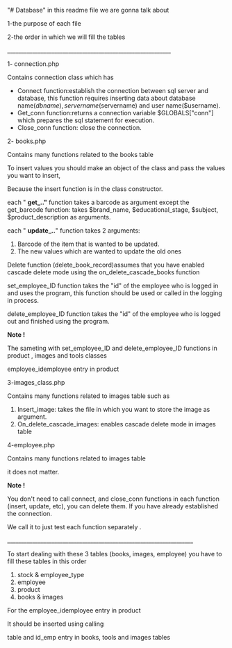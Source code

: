 "# Database" 
in this readme file we are gonna talk about

1-the purpose of each file

2-the order in which we will fill the tables

\_\_\_\_\_\_\_\_\_\_\_\_\_\_\_\_\_\_\_\_\_\_\_\_\_\_\_\_\_\_\_\_\_\_\_\_\_\_\_\_\_\_\_\_\_\_\_\_\_\_\_\_\_\_\_\_\_\_\_

1- connection.php

Contains connection class which has

- Connect function:establish the connection between sql server and database, this function requires inserting data about database name($dbname), server name ($servername) and user name($username).
- Get\_conn function:returns a connection variable $GLOBALS[&quot;conn&quot;] which prepares the sql statement for execution.
- Close\_conn function: close the connection.

2- books.php

Contains many functions related to the books table

To insert values you should make an object of the class and pass the values you want to insert,

Because the insert function is in the class constructor.

each &quot; **get\_..&quot;** function takes a barcode as argument except the get\_barcode function: takes $brand\_name, $educational\_stage, $subject, $product\_description as arguments.

each &quot; **update\_..**&quot; function takes 2 arguments:

1. Barcode of the item that is wanted to be updated.
2. The new values which are wanted to update the old ones

Delete function (delete\_book\_record)assumes that you have enabled cascade delete mode using the on\_delete\_cascade\_books function

set\_employee\_ID function takes the &quot;id&quot; of the employee who is logged in and uses the program, this function should be used or called in the logging in process.

delete\_employee\_ID function takes the &quot;id&quot; of the employee who is logged out and finished using the program.

**Note !**

The sameting with set\_employee\_ID and delete\_employee\_ID functions in product , images and tools classes

employee\_idemployee entry in product

3-images\_class.php

Contains many functions related to images table such as

1. Insert\_image: takes the file in which you want to store the image as argument.
2. On\_delete\_cascade\_images: enables cascade delete mode in images table

4-employee.php

Contains many functions related to images table

it does not matter.

**Note !**

You don&#39;t need to call connect, and close\_conn functions in each function (insert, update, etc), you can delete them. If you have already established the connection.

We call it to just test each function separately .

\_\_\_\_\_\_\_\_\_\_\_\_\_\_\_\_\_\_\_\_\_\_\_\_\_\_\_\_\_\_\_\_\_\_\_\_\_\_\_\_\_\_\_\_\_\_\_\_\_\_\_\_\_\_\_\_\_\_\_\_\_\_\_\_\_\_\_

To start dealing with these 3 tables (books, images, employee) you have to fill these tables in this order

1. stock &amp; employee\_type
2. employee
3. product
4. books &amp; images

For the employee\_idemployee entry in product

It should be inserted using calling

table and id\_emp entry in books, tools and images tables
